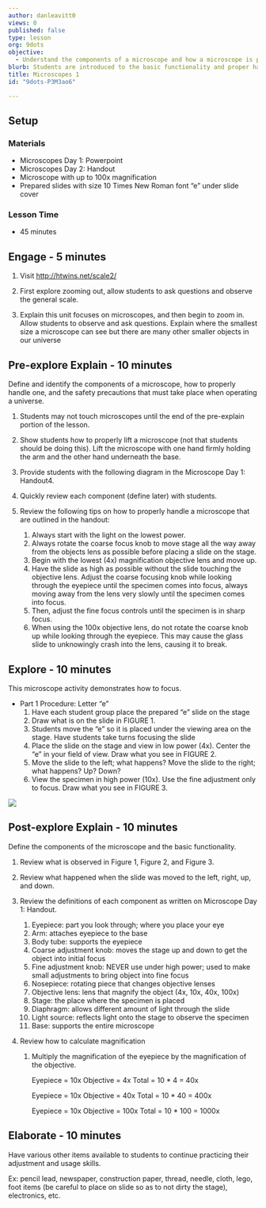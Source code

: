 ```yaml
---
author: danleavitt0
views: 0
published: false
type: lesson
org: 9dots
objective: 
  - Understand the components of a microscope and how a microscope is properly operated
blurb: Students are introduced to the basic functionality and proper handling of a microscope.
title: Microscopes 1
id: "9dots-P3M3ao6"

---
```


## Setup

### Materials

- Microscopes Day 1: Powerpoint
- Microscopes Day 2: Handout
- Microscope with up to 100x magnification
- Prepared slides with size 10 Times New Roman font “e” under slide cover

### Lesson Time

- 45 minutes

## Engage - 5 minutes

1. Visit http://htwins.net/scale2/

2. First explore zooming out, allow students to ask questions and observe the general scale.

3. Explain this unit focuses on microscopes, and then begin to zoom in. Allow students to observe and ask questions. Explain where the smallest size a microscope can see but there are many other smaller objects in our universe

## Pre-explore Explain - 10 minutes
Define and identify the components of a microscope, how to properly handle one, and the safety precautions that must take place when operating a universe.

1. Students may not touch microscopes until the end of the pre-explain portion of the lesson. 

2. Show students how to properly lift a microscope (not that students should be doing this). Lift the microscope with one hand firmly holding the arm and the other hand underneath the base. 
 
3. Provide students with the following diagram in the Microscope Day 1: Handout4. 

4. Quickly review each component (define later) with students.

5. Review the following tips on how to properly handle a microscope that are outlined in the handout:
	1. Always start with the light on the lowest power.
	2. Always rotate the coarse focus knob to move stage all the way away from the objects lens as possible before placing a slide on the stage.
	3. Begin with the lowest (4x) magnification objective lens and move up.
	4. Have the slide as high as possible without the slide touching the objective lens. Adjust the coarse focusing knob while looking through the eyepiece until the specimen comes into focus, always moving away from the lens very slowly until the specimen comes into focus.
	5. Then, adjust the fine focus controls until the specimen is in sharp focus.
	6. When using the 100x objective lens, do not rotate the coarse knob up while looking through the eyepiece. This may cause the glass slide to unknowingly crash into the lens, causing it to break.
	
## Explore - 10 minutes
This microscope activity demonstrates how to focus.

- Part 1 Procedure:  Letter “e”
	1.  Have each student group place the prepared “e” slide on the stage
	2.  Draw what is on the slide in FIGURE 1.
	3.  Students move the “e” so it is placed under the viewing area on the stage. Have students take turns focusing the slide
	4.  Place the slide on the stage and view in low power (4x).  Center the “e” in your field of view.  Draw what you see in FIGURE 2.
	5.  Move the slide to the left; what happens?  Move the slide to the right; what happens?  Up?  Down?
	6.  View the specimen in high power (10x).  Use the fine adjustment only to focus.  Draw what you see in FIGURE 3.

![](http://uploads.9dots.io/P3M4l8V_md.jpg) 

## Post-explore Explain - 10 minutes
Define the components of the microscope and the basic functionality.

1. Review what is observed in Figure 1, Figure 2, and Figure 3.

2. Review what happened when the slide was moved to the left, right, up, and down.

3. Review the definitions of each component as written on Microscope Day 1: Handout.
	1. Eyepiece: part you look through; where you place your eye
	2. Arm: attaches eyepiece to the base
	3. Body tube: supports the eyepiece
	4. Coarse adjustment knob: moves the stage up and down to get the object into initial focus
	5. Fine adjustment knob: NEVER use under high power; used to make small adjustments to bring object into fine focus
	6. Nosepiece: rotating piece that changes objective lenses
	7. Objective lens: lens that magnify the object (4x, 10x, 40x, 100x)
	8. Stage: the place where the specimen is placed
	9. Diaphragm: allows different amount of light through the slide
	10. Light source: reflects light onto the stage to observe the specimen
	11. Base: supports the entire microscope

4. Review how to calculate magnification
	1. Multiply the magnification of the eyepiece by the magnification of the objective.
    
		Eyepiece = 10x
		Objective = 4x
			Total = 10 * 4 = 40x
            
		Eyepiece = 10x
		Objective = 40x
			Total = 10 * 40 = 400x

		Eyepiece = 10x
		Objective = 100x
			Total = 10 * 100 = 1000x

## Elaborate - 10 minutes
Have various other items available to students to continue practicing their adjustment and usage skills.

Ex: pencil lead, newspaper, construction paper, thread, needle, cloth, lego, foot  items (be careful to place on slide so as to not dirty the stage), electronics, etc.
